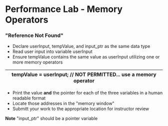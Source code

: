 # Performance Lab - Memory Operators
### "Reference Not Found"
* Declare userInput, tempValue, and input_ptr as the same data type
* Read user input into variable userInput
* Ensure tempValue contains the same  value as userInput utilizing one or more memory operators

|tempValue = userInput; // NOT PERMITTED... use a memory operator|
|----------------------------------------------------------------|

* Print the value **and** the pointer for each of the three variables in a human readable format
* Locate those addresses in the "memory window"
* Submitt your work to the appropriate location for instructor review

**Note** "input_ptr" should be a pointer variable
